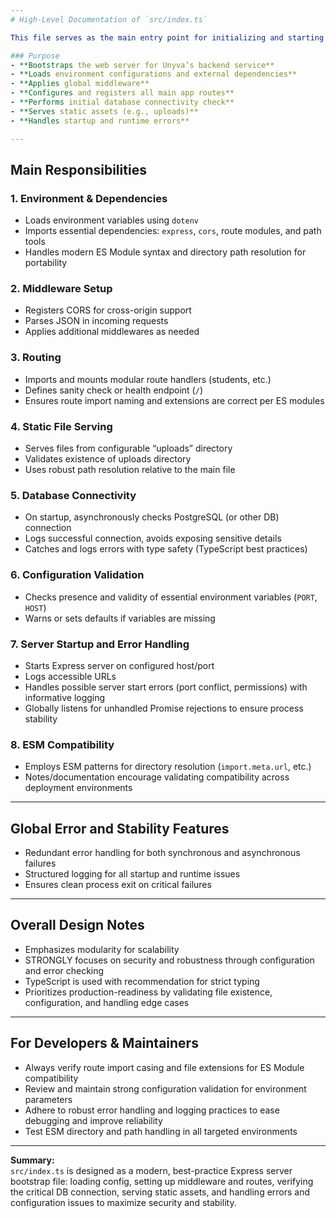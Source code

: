 ```yaml
---
# High-Level Documentation of `src/index.ts`

This file serves as the main entry point for initializing and starting an Express-based Node.js backend application. Below is a high-level overview of its responsibilities and core structure:

### Purpose
- **Bootstraps the web server for Unyva’s backend service**
- **Loads environment configurations and external dependencies**
- **Applies global middleware**
- **Configures and registers all main app routes**
- **Performs initial database connectivity check**
- **Serves static assets (e.g., uploads)**
- **Handles startup and runtime errors**

---
```


## Main Responsibilities

### 1. **Environment & Dependencies**
- Loads environment variables using `dotenv`
- Imports essential dependencies: `express`, `cors`, route modules, and path tools
- Handles modern ES Module syntax and directory path resolution for portability

### 2. **Middleware Setup**
- Registers CORS for cross-origin support
- Parses JSON in incoming requests
- Applies additional middlewares as needed

### 3. **Routing**
- Imports and mounts modular route handlers (students, etc.)
- Defines sanity check or health endpoint (`/`)
- Ensures route import naming and extensions are correct per ES modules

### 4. **Static File Serving**
- Serves files from configurable “uploads” directory
- Validates existence of uploads directory
- Uses robust path resolution relative to the main file

### 5. **Database Connectivity**
- On startup, asynchronously checks PostgreSQL (or other DB) connection
- Logs successful connection, avoids exposing sensitive details
- Catches and logs errors with type safety (TypeScript best practices)

### 6. **Configuration Validation**
- Checks presence and validity of essential environment variables (`PORT`, `HOST`)
- Warns or sets defaults if variables are missing

### 7. **Server Startup and Error Handling**
- Starts Express server on configured host/port 
- Logs accessible URLs
- Handles possible server start errors (port conflict, permissions) with informative logging
- Globally listens for unhandled Promise rejections to ensure process stability

### 8. **ESM Compatibility**
- Employs ESM patterns for directory resolution (`import.meta.url`, etc.)
- Notes/documentation encourage validating compatibility across deployment environments

---

## Global Error and Stability Features

- Redundant error handling for both synchronous and asynchronous failures
- Structured logging for all startup and runtime issues
- Ensures clean process exit on critical failures

---

## Overall Design Notes

- Emphasizes modularity for scalability
- STRONGLY focuses on security and robustness through configuration and error checking
- TypeScript is used with recommendation for strict typing
- Prioritizes production-readiness by validating file existence, configuration, and handling edge cases

---

## **For Developers & Maintainers**

- Always verify route import casing and file extensions for ES Module compatibility
- Review and maintain strong configuration validation for environment parameters
- Adhere to robust error handling and logging practices to ease debugging and improve reliability
- Test ESM directory and path handling in all targeted environments

---

**Summary:**  
`src/index.ts` is designed as a modern, best-practice Express server bootstrap file: loading config, setting up middleware and routes, verifying the critical DB connection, serving static assets, and handling errors and configuration issues to maximize security and stability.